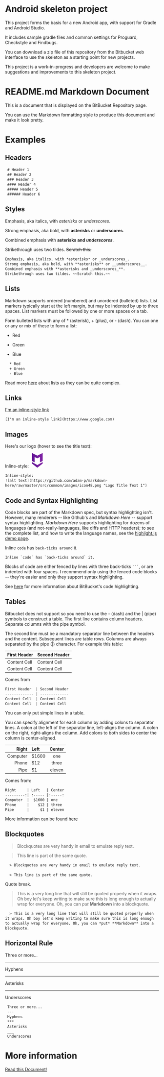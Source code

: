 # Android skeleton project

This project forms the basis for a new Android app, with support for Gradle and Android Studio.

It includes sample gradle files and common settings for Proguard, Checkstyle and Findbugs.

You can download a zip file of this repository from the Bitbucket web interface to use the skeleton
as a starting point for new projects.

This project is a work-in-progress and developers are welcome to make suggestions and improvements
to this skeleton project.

README.md Markdown Document
===========================

This is a document that is displayed on the BitBucket Repository page.

You can use the Markdown formatting style to produce this document and make it look pretty.

Examples
====================

## Headers
```
 # Header 1
 ## Header 2
 ### Header 3
 #### Header 4
 ##### Header 5
 ###### Header 6
```

## Styles
Emphasis, aka italics, with *asterisks* or _underscores_.

Strong emphasis, aka bold, with **asterisks** or __underscores__.

Combined emphasis with **asterisks and _underscores_**.

Strikethrough uses two tildes. ~~Scratch this.~~

```
Emphasis, aka italics, with *asterisks* or _underscores_.
Strong emphasis, aka bold, with **asterisks** or __underscores__.
Combined emphasis with **asterisks and _underscores_**.
Strikethrough uses two tildes. ~~Scratch this.~~
```

## Lists

Markdown supports ordered (numbered) and unordered (bulleted) lists. List markers typically start at the left margin, but may be indented by up to three spaces. List markers must be followed by one or more spaces or a tab.

Form bulleted lists with any of * (asterisk), + (plus), or - (dash). You can one or any or mix of these to form a list:

* Red
+ Green
- Blue

```
  * Red
  + Green
  - Blue
```

Read more [here](https://bitbucket.org/tutorials/markdowndemo/overview#markdown-header-lists) about lists as they can be quite complex.
  
## Links

[I'm an inline-style link](https://www.google.com)

```
[I'm an inline-style link](https://www.google.com)
```

## Images

Here's our logo (hover to see the title text):

Inline-style: 
![alt text](https://github.com/adam-p/markdown-here/raw/master/src/common/images/icon48.png "Logo Title Text 1")

```
Inline-style: 
![alt text](https://github.com/adam-p/markdown-here/raw/master/src/common/images/icon48.png "Logo Title Text 1")
```

## Code and Syntax Highlighting

Code blocks are part of the Markdown spec, but syntax highlighting isn't. However, many renderers -- like Github's and *Markdown Here* -- support syntax highlighting. *Markdown Here* supports highlighting for dozens of languages (and not-really-languages, like diffs and HTTP headers); to see the complete list, and how to write the language names, see the [highlight.js demo page](http://softwaremaniacs.org/media/soft/highlight/test.html).

Inline `code` has `back-ticks around` it.
```
Inline `code` has `back-ticks around` it.
```

Blocks of code are either fenced by lines with three back-ticks <code>```</code>, or are indented with four spaces. I recommend only using the fenced code blocks -- they're easier and only they support syntax highlighting.

See [here](https://bitbucket.org/tutorials/markdowndemo/overview#markdown-header-code-and-syntax-highlighting) for more information about BitBucket's code highlighting.

## Tables

Bitbucket does not support <html> so you need to use the - (dash) and the | (pipe) symbols to construct a table. The first line contains column headers. Separate columns with the pipe symbol.

The second line must be a mandatory separator line between the headers and the content. Subsequent lines are table rows. Columns are always separated by the pipe (|) character. For example this table:

First Header  | Second Header
------------- | -------------
Content Cell  | Content Cell
Content Cell  | Content Cell

Comes from
```
First Header  | Second Header
------------- | -------------
Content Cell  | Content Cell
Content Cell  | Content Cell
```

You can only put simple lines in a table.

You can specify alignment for each column by adding colons to separator lines. A colon at the left of the separator line, left-aligns the column. A colon on the right, right-aligns the column. Add colons to both sides to center the column is center-aligned.

Right     | Left   | Center 
---------:| :----- |:-----:
Computer  |  $1600 | one
Phone     |    $12 | three
Pipe      |     $1 | eleven

Comes from:
```
Right     | Left   | Center 
---------:| :----- |:-----:
Computer  |  $1600 | one
Phone     |    $12 | three
Pipe      |     $1 | eleven
```

More information can be found [here](https://bitbucket.org/tutorials/markdowndemo/overview#markdown-header-tables)

## Blockquotes

> Blockquotes are very handy in email to emulate reply text.

> This line is part of the same quote.

```
  > Blockquotes are very handy in email to emulate reply text.

  > This line is part of the same quote.
```

Quote break.

> This is a very long line that will still be quoted properly when it wraps. Oh boy let's keep writing to make sure this is long enough to actually wrap for everyone. Oh, you can *put* **Markdown** into a blockquote. 

```
  > This is a very long line that will still be quoted properly when it wraps. Oh boy let's keep writing to make sure this is long enough to actually wrap for everyone. Oh, you can *put* **Markdown** into a blockquote. 

```

## Horizontal Rule

Three or more...

---

Hyphens

***

Asterisks

___

Underscores

```
 Three or more...
 ---
 Hyphens
 ***
 Asterisks
 ___
 Underscores
```

# More information

[Read this Document!](https://bitbucket.org/tutorials/markdowndemo)
